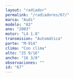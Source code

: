 ```yaml
---
layout: "radiador"
permalink: "/radiadores/67/"
marca: "Audi"
modelo: "A3"
ano: "2003"
motor: "L4 1.8"
transmision: "Automática"
parte: "M-914"
clima: "Con clima"
alto: "25 9/16"
ancho: "16 3/8"
observaciones: ""
id: "67"
---
```


